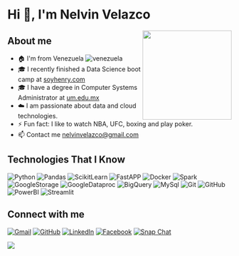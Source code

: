 <h1 align="Left">Hi 👋, I'm Nelvin Velazco</h1>

<picture> <img align="right" src="https://github.com/7oSkaaa/7oSkaaa/blob/main/Images/Right_Side.gif?raw=true" width = 200px></picture>

## About me
- 🏠 I'm from Venezuela <img alt="venezuela" src="https://raw.githubusercontent.com/stevenrskelton/flag-icon/master/png/16/country-4x3/ve.png"/>
- 🎓 I recently finished a Data Science boot camp at [soyhenry.com](https://www.soyhenry.com/)
- 🎓 I have a degree in Computer Systems Administrator at [um.edu.mx](https://www.um.edu.mx/)
- ☁️ I am passionate about data and cloud technologies.
- ⚡ Fun fact: I like to watch NBA, UFC, boxing and play poker.
- 📫 Contact me nelvinvelazco@gmail.com

## Technologies That I Know
<p>
<img alt="Python" src="https://img.shields.io/badge/-Python-FEC111?logo=python&logoColor=white&style=flat"/>
<img alt="Pandas" src="https://img.shields.io/badge/-Pandas-FEC111?logo=pandas&logoColor=white&style=flat"/>
<img alt="ScikitLearn" src="https://img.shields.io/badge/-Scikit Learn-FEC111?logo=scikitlearn&logoColor=white&style=flat"/>
<img alt="FastAPP" src="https://img.shields.io/badge/-FastAPI-569A31?logo=fastapi&logoColor=white&style=flat"/>
<img alt="Docker" src="https://img.shields.io/badge/-Docker-61DAFB?logo=docker&logoColor=white&style=flat" />
<img alt="Spark" src="https://img.shields.io/badge/-Spark-F2C811?logo=apachespark&logoColor=white&style=flat"/>
<img alt="GoogleStorage" src="https://img.shields.io/badge/-Google%20Cloud%20Storage-8DD6F9?logo=googlecloudstorage&logoColor=white&style=flat"/>
<img alt="GoogleDataproc" src="https://img.shields.io/badge/-Google DataProc-8DD6F9?logo=googledataproc&logoColor=white&style=flat"/>
<img alt="BigQuery" src="https://img.shields.io/badge/-Google%20BigQuery-AECBFA?logo=googlebigquery&logoColor=white&style=flat"/>
<img alt="MySql" src="https://img.shields.io/badge/-MySQL-FFBB00?logo=mysql&logoColor=white&style=flat"/>
<img alt="Git" src="https://img.shields.io/badge/-Git-DB3729?logo=git&logoColor=white&style=flat"/>
<img alt="GitHub" src="https://img.shields.io/badge/-GitHub-5C5543?logo=github&logoColor=white&style=flat"/>
<img alt="PowerBI" src="https://img.shields.io/badge/-PowerBI-F2C811?logo=powerbi&logoColor=white&style=flat"/>
<img alt="Streamlit" src="https://img.shields.io/badge/-Streamlit-FF4B4B?logo=streamlit&logoColor=white&style=flat"/>
</p>

## Connect with me

<p align="Left">
	<a href="mailto:nelvinvelazco@gmail.com"><img img src="https://img.shields.io/badge/gmail-%23EA4335.svg?style=plastic&logo=gmail&logoColor=white" alt="Gmail"/></a>
	<a href="https://github.com/nelvinvelazco"><img src="https://img.shields.io/badge/github-%23181717.svg?style=plastic&logo=github&logoColor=white" alt="GitHub"/></a>
	<a href="https://www.linkedin.com/in/nelvinvelazco/"><img src="https://img.shields.io/badge/linkedin-%230A66C2.svg?style=plastic&logo=linkedin&logoColor=white" alt="LinkedIn"/></a>
	<a href="https://www.facebook.com/nelvinvelazco"><img src="https://img.shields.io/badge/facebook-%231877F2.svg?style=plastic&logo=facebook&logoColor=white" alt="Facebook"/></a>
	<a href="https://x.com/@nelvinvelazco"><img src="https://img.shields.io/badge/X-%23181717.svg?style=plastic&logo=x&logoColor=black" alt="Snap Chat"/></a>
</p>

<img align="center" src="https://github-readme-stats.vercel.app/api?username=nelvinvelazco&show_icons=true&locale=en&bg_color=0d1117&text_color=ffffff&repo=convoychat" />
